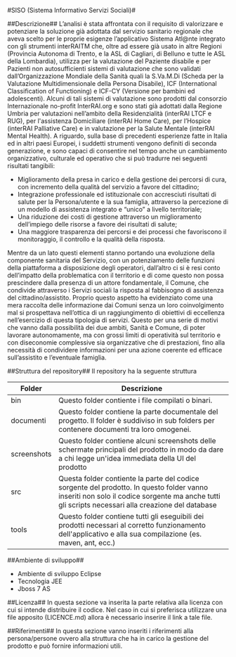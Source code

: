 #SISO (Sistema Informativo Servizi Sociali)#

##Descrizione##
L’analisi è stata affrontata con il requisito di valorizzare e potenziare la soluzione già adottata dal servizio sanitario regionale che aveva scelto per le proprie esigenze l’applicativo Sistema Atl@nte integrato con gli strumenti interRAITM che, oltre ad essere già usato in altre Regioni (Provincia Autonoma di Trento, e la ASL di Cagliari, di Belluno e tutte le ASL della Lombardia), utilizza per la valutazione del Paziente disabile e per Pazienti non autosufficienti sistemi di valutazione che sono validati dall’Organizzazione Mondiale della Sanità quali la S.Va.M.Di (Scheda per la Valutazione Multidimensionale della Persona Disabile), ICF (International Classification of Functioning) e ICF-CY (Versione per bambini ed adolescenti). Alcuni di tali sistemi di valutazione sono prodotti dal consorzio Internazionale no-profit InterRAI.org e sono stati già adottati dalla Regione Umbria per valutazioni nell’ambito della Residenzialità (interRAI LTCF e RUG), per l'assistenza Domiciliare (interRAI Home Care), per l’Hospice (interRAI Palliative Care) e in valutazione per la Salute Mentale (interRAI Mental Health). A riguardo, sulla base di precedenti esperienze fatte in Italia ed in altri paesi Europei, i suddetti strumenti vengono definiti di seconda  generazione, e sono capaci di consentire nel tempo anche un cambiamento organizzativo, culturale ed operativo che si può tradurre nei seguenti risultati tangibili:
+ Miglioramento della presa in carico e della gestione dei percorsi di cura, con incremento della qualità del servizio a favore del cittadino;
+ Integrazione professionale ed istituzionale con accresciuti risultati di salute per la Persona/utente e la sua famiglia, attraverso la percezione di un modello di assistenza integrato e “unico” a livello territoriale;
+ Una riduzione dei costi di gestione attraverso un miglioramento dell’impiego delle risorse a favore dei risultati di salute;
+ Una maggiore trasparenza dei percorsi e dei processi che favoriscono il monitoraggio, il controllo e la qualità della risposta.

Mentre da un lato questi elementi stanno portando una evoluzione della componente sanitaria del Servizio, con un potenziamento delle funzioni della piattaforma a disposizione degli operatori, dall’altro ci si è resi conto dell’impatto della problematica con il territorio e di come questo non possa prescindere dalla presenza di un attore fondamentale, il Comune, che condivide attraverso i Servizi sociali la risposta al fabbisogno di assistenza del cittadino/assistito. Proprio questo aspetto ha evidenziato come una mera raccolta delle informazione dai Comuni senza un loro coinvolgimento mal si prospettava nell’ottica di un raggiungimento di obiettivi di eccellenza nell’esercizio di questa tipologia di servizi. Questo per una serie di motivi che vanno dalla possibilità dei due ambiti, Sanità e Comune, di poter lavorare autonomamente, ma con grossi limiti di operatività sul territorio e con diseconomie complessive sia organizzative che di prestazioni, fino alla necessità di condividere informazioni per una azione coerente ed efficace sull’assistito e l’eventuale famiglia.



##Struttura del repository##
Il repository ha la seguente struttura

Folder   |  Descrizione
---------|-------------
bin|Questo folder contiente i file compilati o binari. 
documenti|Questo folder contiene la parte documentale del progetto. Il folder è suddiviso in sub folders per contenere documenti tra loro omogenei. 
screenshots|Questo folder contiene alcuni screenshots delle schermate principali del prodotto in modo da dare a chi legge un'idea immediata della UI del prodotto
src|Questa folder contiente la parte del codice sorgente del prodotto. In questo folder vanno inseriti non solo il codice sorgente ma anche tutti gli scripts necessari alla creazione del database
tools|Questo folder contiene tutti gli eseguibili dei prodotti necessari al corretto funzionamento dell'applicativo e alla sua compilazione (es. maven, ant, ecc.)


##Ambiente di sviluppo##
+ Ambiente di sviluppo Eclipse
+ Tecnologia JEE
+ Jboss 7 AS

##Licenza##
In questa sezione va inserita la parte relativa alla licenza con cui si intende distribuire il codice.
Nel caso in cui si preferisca utilizzare una file apposito (LICENCE.md) allora è necessario inserire il link a tale file.

##Riferimenti##
In questa sezione vanno inseriti i riferimenti alla persona/persone ovvero alla struttura che ha in carico la gestione del prodotto e può fornire informazioni utili. 

